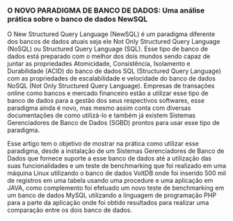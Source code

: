 ### O NOVO PARADIGMA DE BANCO DE DADOS: Uma análise prática sobre o banco de dados NewSQL

O New Structured Query Language (NewSQL) é um paradigma diferente dos bancos de dados atuais seja ele Not Only Structured Query Language (NoSQL) ou Structured Query Language (SQL). Esse tipo de banco de dados está preparado com o melhor dos dois mundos sendo capaz de juntar as propriedades Atomicidade, Consistência, Isolamento e Durabilidade (ACID) do banco de dados SQL (Structured Query Language) com as propriedades de escalabilidade e velocidade do banco de dados NoSQL (Not Only Structured Query Language). 
Empresas de transações online como bancos e mercado financeiro estão a utilizar esse tipo de banco de dados para a gestão dos seus respectivos softwares, esse paradigma ainda é novo, mas mesmo assim conta com diversas documentações de como utilizá-lo e também já existem Sistemas Gerenciadores de Banco de Dados (SGBD) prontos para usar esse tipo de paradigma.

Esse artigo tem o objetivo de mostrar na prática como utilizar esse paradigma, desde a instalação de um Sistemas Gerenciadores de Banco de Dados que fornece suporte a esse banco de dados até a utilização das suas funcionalidades e um teste de benchmarking que foi realizado em uma máquina Linux utilizando o banco de dados VoltDB onde foi inserido 500 mil de registros em uma tabela usando uma procedure e uma aplicação em JAVA,
como complemento foi efetuado um novo teste de benchmarking em um banco de dados MySQL utilizando a linguagem de programação PHP para a parte da aplicação onde foi obtido resultados para realizar uma comparação entre os dois banco de dados.
